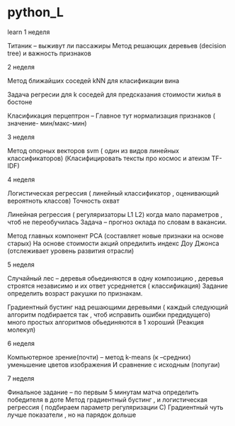 # python_L
learn
1 неделя 

Титаник – выживут ли  пассажиры
Метод решающих деревьев (decision tree) и важность признаков

2 неделя

Метод ближайших соседей kNN для класификации вина

Задача регресии для k соседей для предсказания стоимости жилья в бостоне

Класификация перцептрон – Главное тут нормализация признаков ( значение- мин/макс-мин)

3 неделя 

Метод опорных векторов svm ( один из видов линейных классификаторов)
(Класифицировать тексты про космос и атеизм TF-IDF)

4 неделя

Логистическая регрессия ( линейный классификатор , оценивающий вероятноть классов)
Точность охват

Линейная регрессия ( регуляризаторы L1 L2) когда мало параметров , чтоб не переобучилась
Задача – прогноз оклада по словам в вакансии.

Метод главных компонент PCA (составляет новые признаки на основе старых)
На основе стоимости акций опредилить индекс Доу Джонса (отслеживает уровень развития отрасли)

5 неделя

Случайный лес – деревья обьединяются в одну композицию , деревья строятся независимо и их ответ усредняется ( классификация)
Задание определить возраст ракушки по признакам.

Градиентный бустинг над решающими деревьями ( каждый следующий алгоритм подбирается так , чтоб исправить ошибки предидущего) много простых алгоритмов обьединяются в 1 хороший
(Реакция молекул)

6 неделя

Компьютерное зрение(почти) – метод k-means (к –средних) уменьшение цветов изображения 
И сравнение с исходным (попугаи)

7 неделя

Финальное задание – по первым  5 минутам матча определить победителя в доте
Метод градиентный бустинг , и логистическая регрессия ( подбираем параметр регуляризации С)
Градиентный чуть лучше показатели , но на парядок дольше
